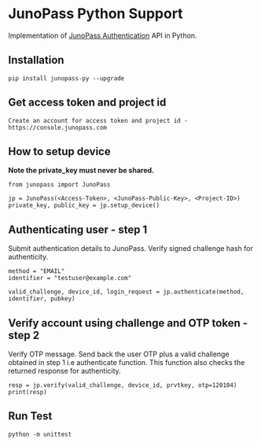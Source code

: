 # JunoPass Python Support

Implementation of [JunoPass Authentication](https://developers.junopass.com/junopass-api/authenticating-users) API in Python.

## Installation

    pip install junopass-py --upgrade

## Get access token and project id

    Create an account for access token and project id - https://console.junopass.com

## How to setup device

**Note the private_key must never be shared.**

    from junopass import JunoPass

    jp = JunoPass(<Access-Token>, <JunoPass-Public-Key>, <Project-ID>)
    private_key, public_key = jp.setup_device()

## Authenticating user - step 1

Submit authentication details to JunoPass. Verify signed challenge hash for authenticity.

    method = "EMAIL"
    identifier = "testuser@example.com"

    valid_challenge, device_id, login_request = jp.authenticate(method, identifier, pubkey)

## Verify account using challenge and OTP token - step 2

Verify OTP message. Send back the user OTP plus a valid challenge obtained in step 1 i.e authenticate function. This function also checks the returned response for authenticity.

    resp = jp.verify(valid_challenge, device_id, prvtkey, otp=120104)
    print(resp)

## Run Test

    python -m unittest
